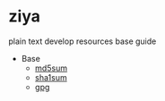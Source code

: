 # ziya
plain text develop resources base guide

* Base
	* [md5sum](/Base/md5sum)
	* [sha1sum](/Base/sha1sum)
	* [gpg](/Base/gpg)
